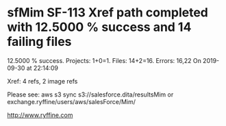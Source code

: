 # sfMim SF-113 Xref path completed with 12.5000 % success and 14 failing files

12.5000 % success. Projects: 1+0=1.  Files: 14+2=16. Errors: 16,22  On 2019-09-30 at 22:14:09

Xref: 4 refs, 2 image refs

Please see: aws s3 sync s3://salesforce.dita/resultsMim or exchange.ryffine/users/aws/salesForce/Mim/

http://www.ryffine.com
